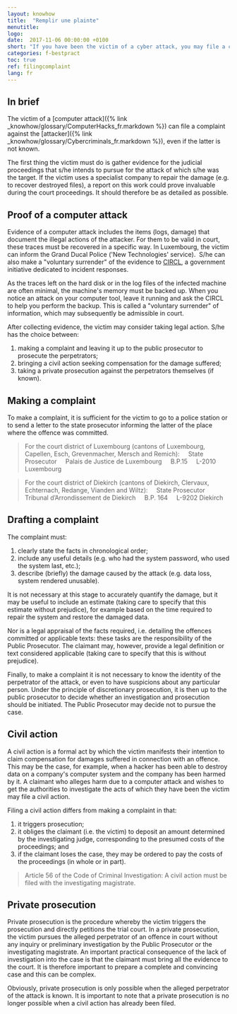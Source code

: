 ```yaml
---
layout: knowhow
title:  "Remplir une plainte"
menutitle:
logo:
date:  2017-11-06 00:00:00 +0100
short: "If you have been the victim of a cyber attack, you may file a complaint. Here is a guide summarizing the different steps to follow."
categories: f-bestpract
toc: true
ref: filingcomplaint
lang: fr
---
```

## In brief
The victim of a [computer attack]({% link _knowhow/glossary/ComputerHacks_fr.markdown %}) can file a complaint against the [attacker]({% link _knowhow/glossary/Cybercriminals_fr.markdown %}), even if the latter is not known.

The first thing the victim must do is gather evidence for the judicial proceedings that s/he intends to pursue for the attack of which s/he was the target. If the victim uses a specialist company to repair the damage (e.g. to recover destroyed files), a report on this work could prove invaluable during the court proceedings. It should therefore be as detailed as possible.

## Proof of a computer attack
Evidence of a computer attack includes the items (logs, damage) that document the illegal actions of the attacker. For them to be valid in court, these traces must be recovered in a specific way. In Luxembourg, the victim can inform the Grand Ducal Police ('New Technologies' service).  S/he can also make a "voluntary surrender" of the evidence to [CIRCL]( https://www.circl.lu), a government initiative dedicated to incident responses.

As the traces left on the hard disk or in the log files of the infected machine are often minimal, the machine's memory must be backed up. When you notice an attack on your computer tool, leave it running and ask the CIRCL to help you perform the backup. This is called a "voluntary surrender" of information, which may subsequently be admissible in court.

After collecting evidence, the victim may consider taking legal action. S/he has the choice between:

1. making a complaint and leaving it up to the public prosecutor to prosecute the perpetrators;
2. bringing a civil action seeking compensation for the damage suffered;
3. taking a private prosecution against the perpetrators themselves (if known).

## Making a complaint
To make a complaint, it is sufficient for the victim to go to a police station or to send a letter to the state prosecutor informing the latter of the place where the offence was committed.

>For the court district of Luxembourg (cantons of Luxembourg, Capellen, Esch, Grevenmacher, Mersch and Remich):
    State Prosecutor
    Palais de Justice de Luxembourg
    B.P.15
    L-2010 Luxembourg

>For the court district of Diekirch (cantons of Diekirch, Clervaux, Echternach, Redange, Vianden and Wiltz):
    State Prosecutor
    Tribunal d’Arrondissement de Diekirch
    B.P. 164
    L-9202 Diekirch

## Drafting a complaint
The complaint must:

1. clearly state the facts in chronological order;
2. include any useful details (e.g. who had the system password, who used the system last, etc.);
3. describe (briefly) the damage caused by the attack (e.g. data loss, system rendered unusable).

It is not necessary at this stage to accurately quantify the damage, but it may be useful to include an estimate (taking care to specify that this estimate without prejudice), for example based on the time required to repair the system and restore the damaged data.

Nor is a legal appraisal of the facts required, i.e. detailing the offences committed or applicable texts: these tasks are the responsibility of the Public Prosecutor. The claimant may, however, provide a legal definition or text considered applicable (taking care to specify that this is without prejudice).

Finally, to make a complaint it is not necessary to know the identity of the perpetrator of the attack, or even to have suspicions about any particular person. Under the principle of discretionary prosecution, it is then up to the public prosecutor to decide whether an investigation and prosecution should be initiated. The Public Prosecutor may decide not to pursue the case.

## Civil action
A civil action is a formal act by which the victim manifests their intention to claim compensation for damages suffered in connection with an offence. This may be the case, for example, when a hacker has been able to destroy data on a company's computer system and the company has been harmed by it. A claimant who alleges harm due to a computer attack and wishes to get the authorities to investigate the acts of which they have been the victim may file a civil action.

Filing a civil action differs from making a complaint in that:

1. it triggers prosecution;
2. it obliges the claimant (i.e. the victim) to deposit an amount determined by the investigating judge, corresponding to the presumed costs of the proceedings; and
3. if the claimant loses the case, they may be ordered to pay the costs of the proceedings (in whole or in part).

> Article 56 of the Code of Criminal Investigation: A civil action must be filed with the investigating magistrate.

## Private prosecution
Private prosecution is the procedure whereby the victim triggers the prosecution and directly petitions the trial court. In a private prosecution, the victim pursues the alleged perpetrator of an offence in court without any inquiry or preliminary investigation by the Public Prosecutor or the investigating magistrate. An important practical consequence of the lack of investigation into the case is that the claimant must bring all the evidence to the court. It is therefore important to prepare a complete and convincing case and this can be complex.

Obviously, private prosecution is only possible when the alleged perpetrator of the attack is known. It is important to note that a private prosecution is no longer possible when a civil action has already been filed.
